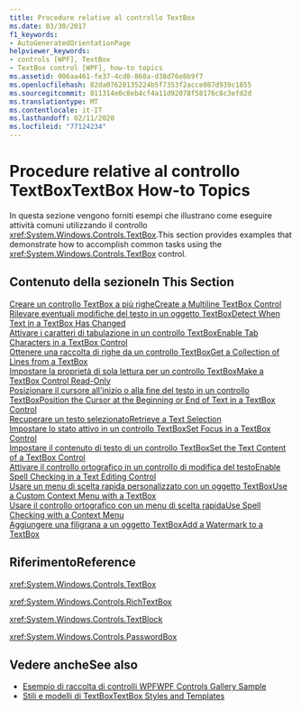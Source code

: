 ```yaml
---
title: Procedure relative al controllo TextBox
ms.date: 03/30/2017
f1_keywords:
- AutoGeneratedOrientationPage
helpviewer_keywords:
- controls [WPF], TextBox
- TextBox control [WPF], how-to topics
ms.assetid: 006aa461-fe37-4cd8-860a-d38d76e8b9f7
ms.openlocfilehash: 82da07620135224b5f7353f2acce087d939c1855
ms.sourcegitcommit: 011314e0c8eb4cf4a11d92078f58176c8c3efd2d
ms.translationtype: MT
ms.contentlocale: it-IT
ms.lasthandoff: 02/11/2020
ms.locfileid: "77124234"
---
```

# <a name="textbox-how-to-topics"></a><span data-ttu-id="59478-102">Procedure relative al controllo TextBox</span><span class="sxs-lookup"><span data-stu-id="59478-102">TextBox How-to Topics</span></span>
<span data-ttu-id="59478-103">In questa sezione vengono forniti esempi che illustrano come eseguire attività comuni utilizzando il controllo <xref:System.Windows.Controls.TextBox>.</span><span class="sxs-lookup"><span data-stu-id="59478-103">This section provides examples that demonstrate how to accomplish common tasks using the <xref:System.Windows.Controls.TextBox> control.</span></span>  
  
## <a name="in-this-section"></a><span data-ttu-id="59478-104">Contenuto della sezione</span><span class="sxs-lookup"><span data-stu-id="59478-104">In This Section</span></span>  
 [<span data-ttu-id="59478-105">Creare un controllo TextBox a più righe</span><span class="sxs-lookup"><span data-stu-id="59478-105">Create a Multiline TextBox Control</span></span>](how-to-create-a-multiline-textbox-control.md)  
 [<span data-ttu-id="59478-106">Rilevare eventuali modifiche del testo in un oggetto TextBox</span><span class="sxs-lookup"><span data-stu-id="59478-106">Detect When Text in a TextBox Has Changed</span></span>](how-to-detect-when-text-in-a-textbox-has-changed.md)  
 [<span data-ttu-id="59478-107">Attivare i caratteri di tabulazione in un controllo TextBox</span><span class="sxs-lookup"><span data-stu-id="59478-107">Enable Tab Characters in a TextBox Control</span></span>](how-to-enable-tab-characters-in-a-textbox-control.md)  
 [<span data-ttu-id="59478-108">Ottenere una raccolta di righe da un controllo TextBox</span><span class="sxs-lookup"><span data-stu-id="59478-108">Get a Collection of Lines from a TextBox</span></span>](how-to-get-a-collection-of-lines-from-a-textbox.md)  
 [<span data-ttu-id="59478-109">Impostare la proprietà di sola lettura per un controllo TextBox</span><span class="sxs-lookup"><span data-stu-id="59478-109">Make a TextBox Control Read-Only</span></span>](how-to-make-a-textbox-control-read-only.md)  
 [<span data-ttu-id="59478-110">Posizionare il cursore all'inizio o alla fine del testo in un controllo TextBox</span><span class="sxs-lookup"><span data-stu-id="59478-110">Position the Cursor at the Beginning or End of Text in a TextBox Control</span></span>](position-the-cursor-at-the-beginning-or-end-of-text.md)  
 [<span data-ttu-id="59478-111">Recuperare un testo selezionato</span><span class="sxs-lookup"><span data-stu-id="59478-111">Retrieve a Text Selection</span></span>](how-to-retrieve-a-text-selection.md)  
 [<span data-ttu-id="59478-112">Impostare lo stato attivo in un controllo TextBox</span><span class="sxs-lookup"><span data-stu-id="59478-112">Set Focus in a TextBox Control</span></span>](how-to-set-focus-in-a-textbox-control.md)  
 [<span data-ttu-id="59478-113">Impostare il contenuto di testo di un controllo TextBox</span><span class="sxs-lookup"><span data-stu-id="59478-113">Set the Text Content of a TextBox Control</span></span>](how-to-set-the-text-content-of-a-textbox-control.md)  
 [<span data-ttu-id="59478-114">Attivare il controllo ortografico in un controllo di modifica del testo</span><span class="sxs-lookup"><span data-stu-id="59478-114">Enable Spell Checking in a Text Editing Control</span></span>](how-to-enable-spell-checking-in-a-text-editing-control.md)  
 [<span data-ttu-id="59478-115">Usare un menu di scelta rapida personalizzato con un oggetto TextBox</span><span class="sxs-lookup"><span data-stu-id="59478-115">Use a Custom Context Menu with a TextBox</span></span>](how-to-use-a-custom-context-menu-with-a-textbox.md)  
 [<span data-ttu-id="59478-116">Usare il controllo ortografico con un menu di scelta rapida</span><span class="sxs-lookup"><span data-stu-id="59478-116">Use Spell Checking with a Context Menu</span></span>](how-to-use-spell-checking-with-a-context-menu.md)  
 [<span data-ttu-id="59478-117">Aggiungere una filigrana a un oggetto TextBox</span><span class="sxs-lookup"><span data-stu-id="59478-117">Add a Watermark to a TextBox</span></span>](how-to-add-a-watermark-to-a-textbox.md)  
  
## <a name="reference"></a><span data-ttu-id="59478-118">Riferimento</span><span class="sxs-lookup"><span data-stu-id="59478-118">Reference</span></span>  
 <xref:System.Windows.Controls.TextBox>  
  
 <xref:System.Windows.Controls.RichTextBox>  
  
 <xref:System.Windows.Controls.TextBlock>  
  
 <xref:System.Windows.Controls.PasswordBox>  
  
## <a name="see-also"></a><span data-ttu-id="59478-119">Vedere anche</span><span class="sxs-lookup"><span data-stu-id="59478-119">See also</span></span>

- [<span data-ttu-id="59478-120">Esempio di raccolta di controlli WPF</span><span class="sxs-lookup"><span data-stu-id="59478-120">WPF Controls Gallery Sample</span></span>](https://github.com/Microsoft/WPF-Samples/tree/master/Getting%20Started/ControlsAndLayout)
- [<span data-ttu-id="59478-121">Stili e modelli di TextBox</span><span class="sxs-lookup"><span data-stu-id="59478-121">TextBox Styles and Templates</span></span>](textbox-styles-and-templates.md)
